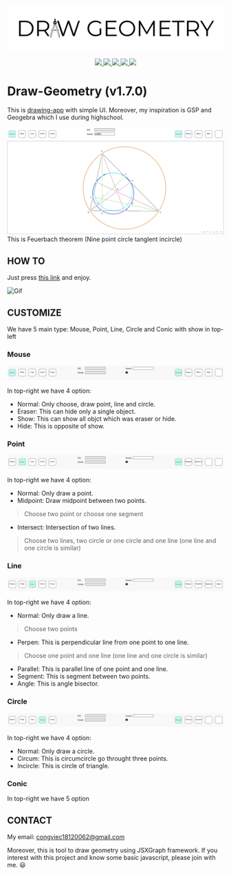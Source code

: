 <p align="center">
 <img src="https://raw.githubusercontent.com/congviec18120062/Draw-Geometry/master/img/TitleLogo.png" alt="Draw-Geometry (v1.3.0)" />
</p>
<p align="center">
    <a href="https://github.com/congviec18120062/Draw-Geometry/issues" alt="GitHub issues">
        <img src="https://img.shields.io/github/issues/congviec18120062/Draw-Geometry" />
    </a>
    <a href="https://github.com/congviec18120062/Draw-Geometry/blob/master/LICENSE" alt="GitHub license">
        <img src="https://img.shields.io/github/license/congviec18120062/Draw-Geometry" />
    </a>
    <a href="https://github.com/congviec18120062/Draw-Geometry/blob/master" alt="GitHub license">
        <img src="https://img.shields.io/badge/geometry-Euclid-blue" />
    </a>
    <a href="https://github.com/congviec18120062/Draw-Geometry/blob/master" alt="GitHub license">
        <img src="https://img.shields.io/badge/version-1.7.0-orange" />
    </a>
    <a href="https://github.com/congviec18120062/Draw-Geometry/blob/master" alt="GitHub license">
        <img src="https://img.shields.io/badge/framework-JSXGraph-brightgreen" />
    </a>
</p>

# Draw-Geometry (v1.7.0)

This is [drawing-app](https://congviec18120062.github.io/Draw-Geometry/) with simple UI. Moreover, my inspiration is GSP and Geogebra which I use during highschool.

![Feuerbach theorem](https://raw.githubusercontent.com/congviec18120062/Draw-Geometry/master/img/Feuerbach%20theorem.jpg)
This is Feuerbach theorem (Nine point circle tanglent incircle)

## HOW TO

Just press [this link](https://congviec18120062.github.io/Draw-Geometry/) and enjoy.

![Gif](http://g.recordit.co/UAhYTHf4ty.gif)

## CUSTOMIZE

We have 5 main type: Mouse, Point, Line, Circle and Conic with show in top-left

### Mouse

![Mouse](https://raw.githubusercontent.com/congviec18120062/Draw-Geometry/master/img/mouse.jpg)

In top-right we have 4 option:

- Normal: Only choose, draw point, line and circle.
- Eraser: This can hide only a single object.
- Show: This can show all objct which was eraser or hide.
- Hide: This is opposite of show.

### Point

![Point](https://raw.githubusercontent.com/congviec18120062/Draw-Geometry/master/img/point.jpg)

In top-right we have 4 option:

- Normal: Only draw a point.
- Midpoint: Draw midpoint between two points.
> Choose two point or choose one segment
- Intersect: Intersection of two lines.
> Choose two lines, two circle or one circle and one line (one line and one circle is similar)

### Line

![Line](https://raw.githubusercontent.com/congviec18120062/Draw-Geometry/master/img/line.jpg)

In top-right we have 4 option:

- Normal: Only draw a line.
> Choose two points
- Perpen: This is perpendicular line from one point to one line.
> Choose one point and one line (one line and one circle is similar)
- Parallel: This is parallel line of one point and one line.
- Segment: This is segment between two points.
- Angle: This is angle bisector.

### Circle

![Circle](https://raw.githubusercontent.com/congviec18120062/Draw-Geometry/master/img/circle.jpg)

In top-right we have 4 option:

- Normal: Only draw a circle.
- Circum: This is circumcircle go throught three points.
- Incircle: This is circle of triangle.

### Conic

In top-right we have 5 option

## CONTACT

My email: congviec18120062@gmail.com

Moreover, this is tool to draw geometry using JSXGraph framework. If you interest with this project and know some basic javascript, please join with me. :smiley:
